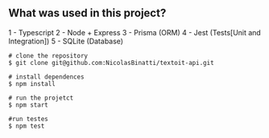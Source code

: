 ## What was used in this project?
1 - Typescript
2 - Node + Express 
3 - Prisma (ORM)
4 - Jest (Tests[Unit and Integration])
5 - SQLite (Database)

```
# clone the repository
$ git clone git@github.com:NicolasBinatti/textoit-api.git

# install dependences
$ npm install

# run the projetct
$ npm start

#run testes
$ npm test
```